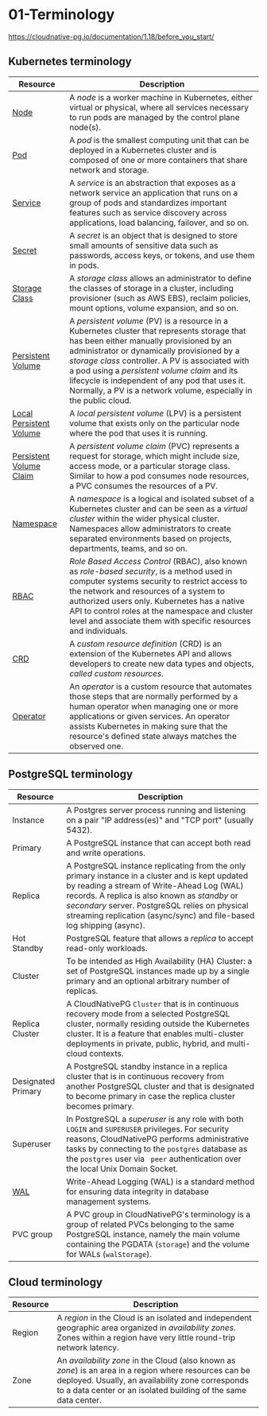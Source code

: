 # 01-Terminology

https://cloudnative-pg.io/documentation/1.18/before_you_start/

## Kubernetes terminology

| Resource                                                                                                          | Description                                                                                                                                                                                                                                                                                                                                                                                                      |
|-------------------------------------------------------------------------------------------------------------------|------------------------------------------------------------------------------------------------------------------------------------------------------------------------------------------------------------------------------------------------------------------------------------------------------------------------------------------------------------------------------------------------------------------|
| [Node](https://kubernetes.io/docs/concepts/architecture/nodes/)                                                   | A _node_ is a worker machine in Kubernetes, either virtual or physical, where all services necessary to run pods are managed by the control plane node(s).                                                                                                                                                                                                                                                       |
| [Pod](https://kubernetes.io/docs/concepts/workloads/pods/pod/)                                                    | A _pod_ is the smallest computing unit that can be deployed in a Kubernetes cluster and is composed of one or more containers that share network and storage.                                                                                                                                                                                                                                                    |
| [Service](https://kubernetes.io/docs/concepts/services-networking/service/)                                       | A _service_ is an abstraction that exposes as a network service an application that runs on a group of pods and standardizes important features such as service discovery across applications, load balancing, failover, and so on.                                                                                                                                                                              |
| [Secret](https://kubernetes.io/docs/concepts/configuration/secret/)                                               | A _secret_ is an object that is designed to store small amounts of sensitive data such as passwords, access keys, or tokens, and use them in pods.                                                                                                                                                                                                                                                               |
| [Storage Class](https://kubernetes.io/docs/concepts/storage/storage-classes/)                                     | A _storage class_ allows an administrator to define the classes of storage in a cluster, including provisioner (such as AWS EBS), reclaim policies, mount options, volume expansion, and so on.                                                                                                                                                                                                                  |
| [Persistent Volume](https://kubernetes.io/docs/concepts/storage/persistent-volumes/)                              | A _persistent volume_ (PV) is a resource in a Kubernetes cluster that represents storage that has been either manually provisioned by an administrator or dynamically provisioned by a _storage class_ controller. A PV is associated with a pod using a _persistent volume claim_ and its lifecycle is independent of any pod that uses it. Normally, a PV is a network volume, especially in the public cloud. |
| [Local Persistent Volume](https://kubernetes.io/docs/concepts/storage/volumes/#local)                             | A _local persistent volume_ (LPV) is a persistent volume that exists only on the particular node where the pod that uses it is running.                                                                                                                                                                                                                                                                          |
| [Persistent Volume Claim](https://kubernetes.io/docs/concepts/storage/persistent-volumes/#persistentvolumeclaims) | A _persistent volume claim_ (PVC) represents a request for storage, which might include size, access mode, or a particular storage class. Similar to how a pod consumes node resources, a PVC consumes the resources of a PV.                                                                                                                                                                                    |
| [Namespace](https://kubernetes.io/docs/concepts/overview/working-with-objects/namespaces/)                        | A _namespace_ is a logical and isolated subset of a Kubernetes cluster and can be seen as a _virtual cluster_ within the wider physical cluster. Namespaces allow administrators to create separated environments based on projects, departments, teams, and so on.                                                                                                                                              |
| [RBAC](https://kubernetes.io/docs/reference/access-authn-authz/rbac/)                                             | _Role Based Access Control_ (RBAC), also known as _role-based security_, is a method used in computer systems security to restrict access to the network and resources of a system to authorized users only. Kubernetes has a native API to control roles at the namespace and cluster level and associate them with specific resources and individuals.                                                         |
| [CRD](https://kubernetes.io/docs/concepts/extend-kubernetes/api-extension/custom-resources/)                      | A _custom resource definition_ (CRD) is an extension of the Kubernetes API and allows developers to create new data types and objects, _called custom resources_.                                                                                                                                                                                                                                                |
| [Operator](https://kubernetes.io/docs/concepts/extend-kubernetes/operator/)                                       | An _operator_ is a custom resource that automates those steps that are normally performed by a human operator when managing one or more applications or given services. An operator assists Kubernetes in making sure that the resource's defined state always matches the observed one.                                                                                                                         |

## PostgreSQL terminology

| Resource                                                      | Description                                                                                                                                                                                                                                                                                                               |
|---------------------------------------------------------------|---------------------------------------------------------------------------------------------------------------------------------------------------------------------------------------------------------------------------------------------------------------------------------------------------------------------------|
| Instance                                                      | A Postgres server process running and listening on a pair "IP address(es)" and "TCP port" (usually 5432).                                                                                                                                                                                                                 |
| Primary                                                       | A PostgreSQL instance that can accept both read and write operations.                                                                                                                                                                                                                                                     |
| Replica                                                       | A PostgreSQL instance replicating from the only primary instance in a cluster and is kept updated by reading a stream of Write-Ahead Log (WAL) records. A replica is also known as _standby_ or _secondary_ server. PostgreSQL relies on physical streaming replication (async/sync) and file-based log shipping (async). |
| Hot Standby                                                   | PostgreSQL feature that allows a _replica_ to accept read-only workloads.                                                                                                                                                                                                                                                 |
| Cluster                                                       | To be intended as High Availability (HA) Cluster: a set of PostgreSQL instances made up by a single primary and an optional arbitrary number of replicas.                                                                                                                                                                 |
| Replica Cluster                                               | A CloudNativePG `Cluster` that is in continuous recovery mode from a selected PostgreSQL cluster, normally residing outside the Kubernetes cluster. It is a feature that enables multi-cluster deployments in private, public, hybrid, and multi-cloud contexts.                                                          |
| Designated Primary                                            | A PostgreSQL standby instance in a replica cluster that is in continuous recovery from another PostgreSQL cluster and that is designated to become primary in case the replica cluster becomes primary.                                                                                                                   |
| Superuser                                                     | In PostgreSQL a _superuser_ is any role with both `LOGIN` and `SUPERUSER` privileges. For security reasons, CloudNativePG performs administrative tasks by connecting to the `postgres` database as the `postgres` user via ` peer` authentication over the local Unix Domain Socket.                                     |
| [WAL](https://www.postgresql.org/docs/current/wal-intro.html) | Write-Ahead Logging (WAL) is a standard method for ensuring data integrity in database management systems.                                                                                                                                                                                                                |
| PVC group                                                     | A PVC group in CloudNativePG's terminology is a group of related PVCs belonging to the same PostgreSQL instance, namely the main volume containing the PGDATA (`storage`) and the volume for WALs (`walStorage`).                                                                                                         |

## Cloud terminology

| Resource | Description                                                                                                                                                                                                                    |
|----------|--------------------------------------------------------------------------------------------------------------------------------------------------------------------------------------------------------------------------------|
| Region   | A _region_ in the Cloud is an isolated and independent geographic area organized in _availability zones_. Zones within a region have very little round-trip network latency.                                                   |
| Zone     | An _availability zone_ in the Cloud (also known as _zone_) is an area in a region where resources can be deployed. Usually, an availability zone corresponds to a data center or an isolated building of the same data center. |
